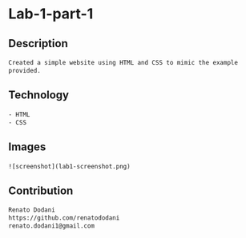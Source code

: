 # Lab-1-part-1

## Description
    Created a simple website using HTML and CSS to mimic the example provided.

## Technology
    - HTML
    - CSS

## Images

    ![screenshot](lab1-screenshot.png)



## Contribution
    Renato Dodani  
    https://github.com/renatododani
    renato.dodani1@gmail.com
